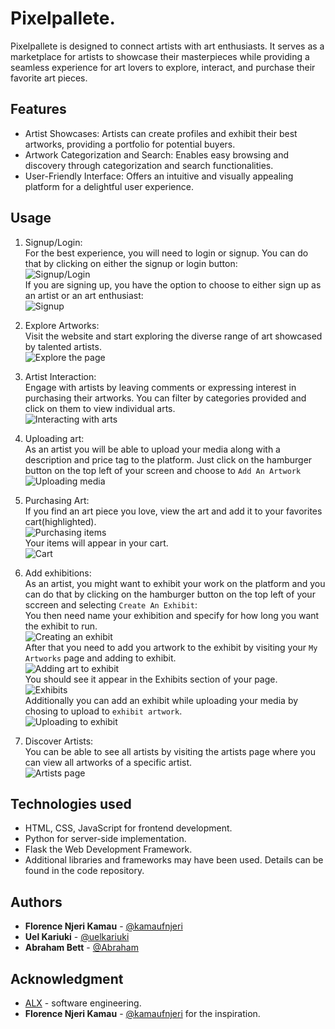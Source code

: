 # Pixelpallete.
Pixelpallete is designed to connect artists with art enthusiasts. It serves as a marketplace for artists to showcase their masterpieces while providing a seamless experience for art lovers to explore, interact, and purchase their favorite art pieces.

## Features
* Artist Showcases: Artists can create profiles and exhibit their best artworks, providing a portfolio for potential buyers.
* Artwork Categorization and Search: Enables easy browsing and discovery through categorization and search functionalities.
* User-Friendly Interface: Offers an intuitive and visually appealing platform for a delightful user experience.

## Usage
1. Signup/Login:<br>
For the best experience, you will need to login or signup. You can do that by clicking on either the signup or login button:<br>
![Signup/Login](screenshots/home.jpg)<br>
If you are signing up, you have the option to choose to either sign up as an artist or an art enthusiast:<br>
![Signup](screenshots/sign.jpg)<br>

2. Explore Artworks:<br>
Visit the website and start exploring the diverse range of art showcased by talented artists.<br>
![Explore the page](screenshots/art.jpg)<br>

3. Artist Interaction:<br>
Engage with artists by leaving comments or expressing interest in purchasing their artworks. You can filter by categories provided and click on them to view individual arts.<br>
![Interacting with arts](screenshots/search.jpg)<br>

4. Uploading art:<br>
As an artist you will be able to upload your media along with a description and price tag to the platform. Just click on the hamburger button on the top left of your screen and choose to `Add An Artwork`<br>
![Uploading media](screenshots/upl.jpg)

5. Purchasing Art:<br>
If you find an art piece you love, view the art and add it to your favorites cart(highlighted).<br>
![Purchasing items](screenshots/cart.jpg)<br>
Your items will appear in your cart.<br>
![Cart](screenshots/cart.png)<br>

6. Add exhibitions:<br>
As an artist, you might want to exhibit your work on the platform and you can do that by clicking on the hamburger button on the top left of your sccreen and selecting `Create An Exhibit`:<br>
You then need name your exhibition and specify for how long you want the exhibit to run.<br>
![Creating an exhibit](screenshots/create.jpg)<br>
After that you need to add you artwork to the exhibit by visiting your `My Artworks` page and adding to exhibit.<br>
![Adding art to exhibit](screenshots/exhibit.jpg)<br>
You should see it appear in the Exhibits section of your page.<br>
![Exhibits](screenshots/count.jpg)<br>
Additionally you can add an exhibit while uploading your media by chosing to upload to `exhibit artwork`.<br>
![Uploading to exhibit](screenshots/ty.jpg)<br>

7. Discover Artists:<br>
You can be able to see all artists by visiting the artists page where you can view all artworks of a specific artist.<br>
![Artists page](screenshots/artists.jpg)<br>

## Technologies used
* HTML, CSS, JavaScript for frontend development.
* Python for server-side implementation.
* Flask the Web Development Framework.
* Additional libraries and frameworks may have been used. Details can be found in the code repository.

## Authors
* **Florence Njeri Kamau** - [@kamaufnjeri](https://github.com/kamaufnjeri)
* **Uel Kariuki** - [@uelkariuki](https://github.com/uelkariuki)
* **Abraham Bett** - [@Abraham](https://github.com/abraham-ship)

## Acknowledgment
* [ALX](https://www.alxafrica.com/) - software engineering.
* **Florence Njeri Kamau** - [@kamaufnjeri](https://github.com/kamaufnjeri) for the inspiration.
